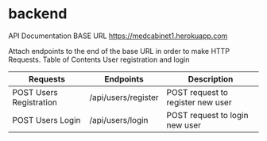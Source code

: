 # backend
API Documentation
BASE URL https://medcabinet1.herokuapp.com

Attach endpoints to the end of the base URL in order to make HTTP Requests.
Table of Contents
User registration and login

|Requests|Endpoints|Description|
|---|---|---|
|POST Users Registration|/api/users/register|POST request to register new user|
|POST Users Login|/api/users/login|POST request to login new user|

